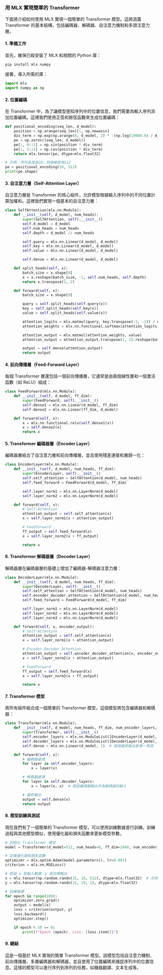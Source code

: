 ### 用 MLX 實現簡單的 Transformer

下面將介紹如何使用 MLX 實現一個簡單的 Transformer 模型。這將涵蓋 Transformer 的基本結構，包括編碼器、解碼器、自注意力機制和多頭注意力層。

#### 1. **準備工作**

首先，確保已經安裝了 MLX 和相關的 Python 庫：

```bash
pip install mlx numpy
```

接著，導入所需的庫：

```python
import mlx
import numpy as np
```

#### 2. **位置編碼**

在 Transformer 中，為了讓模型感知序列中的位置信息，我們需要為輸入序列添加位置編碼。這裡我們使用正弦和餘弦函數來生成位置編碼：

```python
def positional_encoding(seq_len, d_model):
    position = np.arange(seq_len)[:, np.newaxis]
    div_term = np.exp(np.arange(0, d_model, 2) * -(np.log(10000.0) / d_model))
    pe = np.zeros((seq_len, d_model))
    pe[:, 0::2] = np.sin(position * div_term)
    pe[:, 1::2] = np.cos(position * div_term)
    return mlx.tensor(pe, dtype=mlx.float32)

# 示例：序列長度為10，特徵維度為512
pe = positional_encoding(10, 512)
print(pe.shape)
```

#### 3. **自注意力層（Self-Attention Layer）**

自注意力層是 Transformer 的核心組件，允許模型根據輸入序列中的不同位置計算加權和。這裡我們實現一個基本的自注意力層：

```python
class SelfAttention(mlx.nn.Module):
    def __init__(self, d_model, num_heads):
        super(SelfAttention, self).__init__()
        self.d_model = d_model
        self.num_heads = num_heads
        self.depth = d_model // num_heads

        self.query = mlx.nn.Linear(d_model, d_model)
        self.key = mlx.nn.Linear(d_model, d_model)
        self.value = mlx.nn.Linear(d_model, d_model)

        self.dense = mlx.nn.Linear(d_model, d_model)

    def split_heads(self, x):
        batch_size = x.shape[0]
        x = x.reshape(batch_size, -1, self.num_heads, self.depth)
        return x.transpose(1, 2)

    def forward(self, x):
        batch_size = x.shape[0]

        query = self.split_heads(self.query(x))
        key = self.split_heads(self.key(x))
        value = self.split_heads(self.value(x))

        attention_logits = mlx.matmul(query, key.transpose(-2, -1)) / np.sqrt(self.depth)
        attention_weights = mlx.nn.functional.softmax(attention_logits, axis=-1)

        attention_output = mlx.matmul(attention_weights, value)
        attention_output = attention_output.transpose(1, 2).reshape(batch_size, -1, self.d_model)

        output = self.dense(attention_output)
        return output
```

#### 4. **前向傳播層（Feed-Forward Layer）**

每個 Transformer 層還包括一個前向傳播層，它通常是由兩個線性層和一個激活函數（如 ReLU）組成：

```python
class FeedForward(mlx.nn.Module):
    def __init__(self, d_model, ff_dim):
        super(FeedForward, self).__init__()
        self.dense1 = mlx.nn.Linear(d_model, ff_dim)
        self.dense2 = mlx.nn.Linear(ff_dim, d_model)

    def forward(self, x):
        x = mlx.nn.functional.relu(self.dense1(x))
        x = self.dense2(x)
        return x
```

#### 5. **Transformer 編碼器層（Encoder Layer）**

編碼器層結合了自注意力層和前向傳播層，並且使用殘差連接和層歸一化：

```python
class EncoderLayer(mlx.nn.Module):
    def __init__(self, d_model, num_heads, ff_dim):
        super(EncoderLayer, self).__init__()
        self.self_attention = SelfAttention(d_model, num_heads)
        self.feed_forward = FeedForward(d_model, ff_dim)

        self.layer_norm1 = mlx.nn.LayerNorm(d_model)
        self.layer_norm2 = mlx.nn.LayerNorm(d_model)

    def forward(self, x):
        # Self-Attention
        attention_output = self.self_attention(x)
        x = self.layer_norm1(x + attention_output)

        # Feedforward
        ff_output = self.feed_forward(x)
        x = self.layer_norm2(x + ff_output)

        return x
```

#### 6. **Transformer 解碼器層（Decoder Layer）**

解碼器層在編碼器層的基礎上增加了編碼器-解碼器注意力層：

```python
class DecoderLayer(mlx.nn.Module):
    def __init__(self, d_model, num_heads, ff_dim):
        super(DecoderLayer, self).__init__()
        self.self_attention = SelfAttention(d_model, num_heads)
        self.encoder_decoder_attention = SelfAttention(d_model, num_heads)  # 編碼器-解碼器注意力
        self.feed_forward = FeedForward(d_model, ff_dim)

        self.layer_norm1 = mlx.nn.LayerNorm(d_model)
        self.layer_norm2 = mlx.nn.LayerNorm(d_model)
        self.layer_norm3 = mlx.nn.LayerNorm(d_model)

    def forward(self, x, encoder_output):
        # Self-Attention
        attention_output = self.self_attention(x)
        x = self.layer_norm1(x + attention_output)

        # Encoder-Decoder Attention
        attention_output = self.encoder_decoder_attention(x, encoder_output)
        x = self.layer_norm2(x + attention_output)

        # Feedforward
        ff_output = self.feed_forward(x)
        x = self.layer_norm3(x + ff_output)

        return x
```

#### 7. **Transformer 模型**

將所有組件結合成一個簡單的 Transformer 模型，這個模型將包含編碼器和解碼器：

```python
class Transformer(mlx.nn.Module):
    def __init__(self, d_model, num_heads, ff_dim, num_encoder_layers, num_decoder_layers):
        super(Transformer, self).__init__()
        self.encoder_layers = mlx.nn.ModuleList([EncoderLayer(d_model, num_heads, ff_dim) for _ in range(num_encoder_layers)])
        self.decoder_layers = mlx.nn.ModuleList([DecoderLayer(d_model, num_heads, ff_dim) for _ in range(num_decoder_layers)])
        self.dense = mlx.nn.Linear(d_model, 1)  # 假設最終輸出是單一預測

    def forward(self, x):
        # 編碼器處理
        for layer in self.encoder_layers:
            x = layer(x)

        # 解碼器處理
        for layer in self.decoder_layers:
            x = layer(x, x)  # 假設編碼器輸出作為解碼器的輸入

        # 最終輸出
        output = self.dense(x)
        return output
```

#### 8. **模型訓練與測試**

現在我們有了一個簡單的 Transformer 模型，可以使用訓練數據進行訓練。訓練過程與其他模型類似，使用優化器和損失函數來更新模型參數。

```python
# 初始化 Transformer 模型
model = Transformer(d_model=512, num_heads=8, ff_dim=2048, num_encoder_layers=6, num_decoder_layers=6)

# 定義優化器和損失函數
optimizer = mlx.optim.Adam(model.parameters(), lr=0.001)
criterion = mlx.nn.MSELoss()

# 假設 x 是輸入數據，y 是目標輸出
x = mlx.tensor(np.random.randn(32, 10, 512), dtype=mlx.float32)  # 示例批次大小32，序列長度10，特徵維度512
y = mlx.tensor(np.random.randn(32, 10, 1), dtype=mlx.float32)

# 訓練循環
for epoch in range(100):
    optimizer.zero_grad()
    output = model(x)
    loss = criterion(output, y)
    loss.backward()
    optimizer.step()

    if epoch % 10 == 0:
        print(f"Epoch {epoch}, Loss: {loss.item()}")
```

#### 9. **總結**

這是一個基於 MLX 實現的簡單 Transformer 模型。該模型包括自注意力機制、前向傳播層、多層編碼器和解碼器，並且使用了位置編碼來捕捉序列中的位置信息。這樣的模型可以進行序列到序列的任務，如機器翻譯、文本生成等。